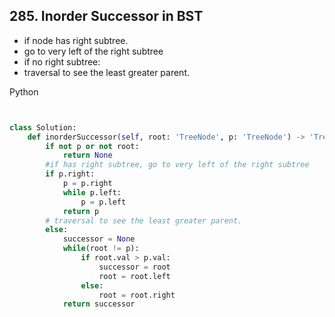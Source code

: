 ## 285. Inorder Successor in BST

- if node has right subtree.
-   go to very left of the right subtree
- if no right subtree:
- traversal to see the least greater parent.

Python
```python


class Solution:
    def inorderSuccessor(self, root: 'TreeNode', p: 'TreeNode') -> 'TreeNode':
        if not p or not root:
            return None
        #if has right subtree, go to very left of the right subtree
        if p.right:
            p = p.right
            while p.left:
                p = p.left
            return p
        # traversal to see the least greater parent. 
        else:
            successor = None
            while(root != p):
                if root.val > p.val:
                    successor = root
                    root = root.left
                else:
                    root = root.right
            return successor
```
